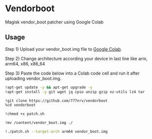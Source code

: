 # Vendorboot
Magisk vendor_boot patcher using Google Colab

## Usage

Step 1) Upload your vendor_boot.img file to [Google Colab](https://colab.research.google.com/#create=true).

Step 2) Change architecture according your device in last line like arm, arm64, x86, x86_64

Step 3) Paste the code below into a Colab code cell and run it after uploading vendor_boot.img. 


```bash
!apt-get update -y && apt-get upgrade -y
!apt-get install -y git wget jq cpio unzip gzip xz-utils lz4 tar

!git clone https://github.com/777nrv/vendorboot
%cd vendorboot

!chmod +x patch.sh

!mv /content/vendor_boot.img ./

!./patch.sh --target-arch arm64 vendor_boot.img
```
